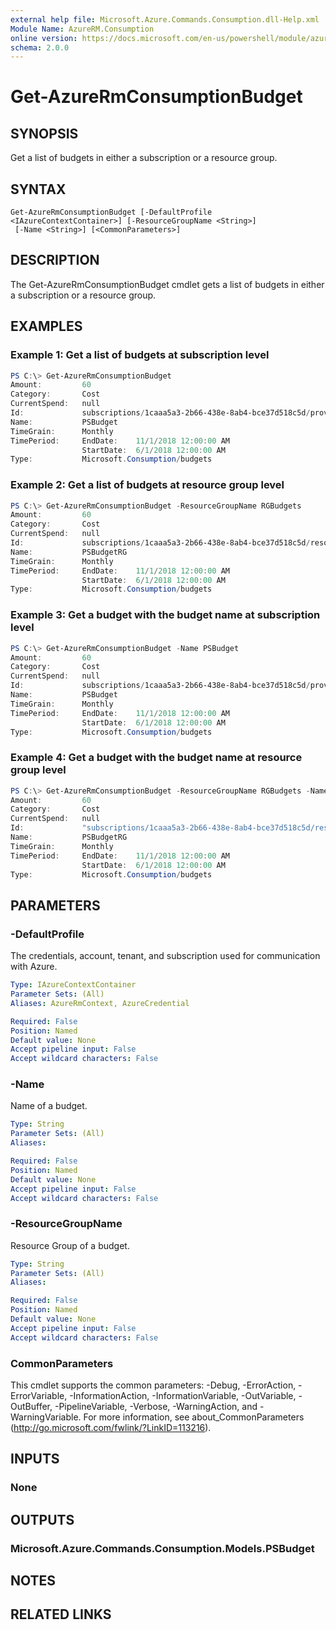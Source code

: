 ```yaml
---
external help file: Microsoft.Azure.Commands.Consumption.dll-Help.xml
Module Name: AzureRM.Consumption
online version: https://docs.microsoft.com/en-us/powershell/module/azurerm.consumption/get-azurermconsumptionbudget
schema: 2.0.0
---
```


# Get-AzureRmConsumptionBudget

## SYNOPSIS
Get a list of budgets in either a subscription or a resource group.

## SYNTAX

```
Get-AzureRmConsumptionBudget [-DefaultProfile <IAzureContextContainer>] [-ResourceGroupName <String>]
 [-Name <String>] [<CommonParameters>]
```

## DESCRIPTION
The Get-AzureRmConsumptionBudget cmdlet gets a list of budgets in either a subscription or a resource group.

## EXAMPLES

### Example 1: Get a list of budgets at subscription level
```powershell
PS C:\> Get-AzureRmConsumptionBudget
Amount:			60		
Category:		Cost
CurrentSpend:	null
Id:				subscriptions/1caaa5a3-2b66-438e-8ab4-bce37d518c5d/providers/Microsoft.Consumption/budgets/PSBudget
Name:			PSBudget
TimeGrain:		Monthly
TimePeriod:		EndDate:	11/1/2018 12:00:00 AM
				StartDate:	6/1/2018 12:00:00 AM
Type:			Microsoft.Consumption/budgets
```

### Example 2: Get a list of budgets at resource group level
```powershell
PS C:\> Get-AzureRmConsumptionBudget -ResourceGroupName RGBudgets
Amount:			60		
Category:		Cost
CurrentSpend:	null
Id:				subscriptions/1caaa5a3-2b66-438e-8ab4-bce37d518c5d/resourceGroups/RGBudgets/providers/Microsoft.Consumption/budgets/PSBudgetRG
Name:			PSBudgetRG
TimeGrain:		Monthly
TimePeriod:		EndDate:	11/1/2018 12:00:00 AM
				StartDate:	6/1/2018 12:00:00 AM
Type:			Microsoft.Consumption/budgets
```

### Example 3: Get a budget with the budget name at subscription level
```powershell
PS C:\> Get-AzureRmConsumptionBudget -Name PSBudget
Amount:			60		
Category:		Cost
CurrentSpend:	null
Id:				subscriptions/1caaa5a3-2b66-438e-8ab4-bce37d518c5d/providers/Microsoft.Consumption/budgets/PSBudget
Name:			PSBudget
TimeGrain:		Monthly
TimePeriod:		EndDate:	11/1/2018 12:00:00 AM
				StartDate:	6/1/2018 12:00:00 AM
Type:			Microsoft.Consumption/budgets
```

### Example 4: Get a budget with the budget name at resource group level
```powershell
PS C:\> Get-AzureRmConsumptionBudget -ResourceGroupName RGBudgets -Name PSBudgetRG
Amount:			60		
Category:		Cost
CurrentSpend:	null
Id:				"subscriptions/1caaa5a3-2b66-438e-8ab4-bce37d518c5d/resourceGroups/RGBudgets/providers/Microsoft.Consumption/budgets/PSBudgetRG"
Name:			PSBudgetRG
TimeGrain:		Monthly
TimePeriod:		EndDate:	11/1/2018 12:00:00 AM
				StartDate:	6/1/2018 12:00:00 AM
Type:			Microsoft.Consumption/budgets
```

## PARAMETERS

### -DefaultProfile
The credentials, account, tenant, and subscription used for communication with Azure.

```yaml
Type: IAzureContextContainer
Parameter Sets: (All)
Aliases: AzureRmContext, AzureCredential

Required: False
Position: Named
Default value: None
Accept pipeline input: False
Accept wildcard characters: False
```

### -Name
Name of a budget.

```yaml
Type: String
Parameter Sets: (All)
Aliases:

Required: False
Position: Named
Default value: None
Accept pipeline input: False
Accept wildcard characters: False
```

### -ResourceGroupName
Resource Group of a budget.

```yaml
Type: String
Parameter Sets: (All)
Aliases:

Required: False
Position: Named
Default value: None
Accept pipeline input: False
Accept wildcard characters: False
```

### CommonParameters
This cmdlet supports the common parameters: -Debug, -ErrorAction, -ErrorVariable, -InformationAction, -InformationVariable, -OutVariable, -OutBuffer, -PipelineVariable, -Verbose, -WarningAction, and -WarningVariable.
For more information, see about_CommonParameters (http://go.microsoft.com/fwlink/?LinkID=113216).

## INPUTS

### None


## OUTPUTS

### Microsoft.Azure.Commands.Consumption.Models.PSBudget


## NOTES

## RELATED LINKS
